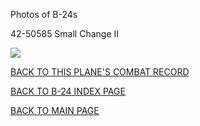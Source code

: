 
Photos of B-24s






 




42-50585 Small Change II  

![](42-50585.jpg)  
  

[BACK TO THIS PLANE'S COMBAT RECORD](../b24s/42-50585.md)  

[BACK TO B-24 INDEX PAGE](../000b24s.md)  

[BACK TO MAIN PAGE](../index.md)


